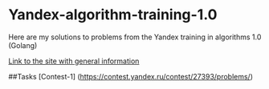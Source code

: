 # Yandex-algorithm-training-1.0
Here are my solutions to problems from the Yandex training in algorithms 1.0 (Golang)

[Link to the site with general information](https://yandex.ru/yaintern/algorithm-training_1)

##Tasks
[Contest-1] (https://contest.yandex.ru/contest/27393/problems/)
